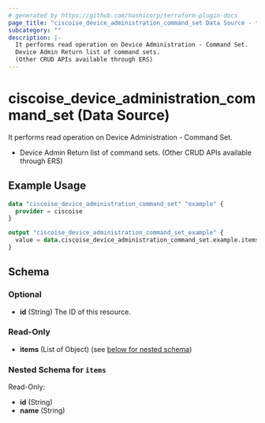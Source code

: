 ```yaml
---
# generated by https://github.com/hashicorp/terraform-plugin-docs
page_title: "ciscoise_device_administration_command_set Data Source - terraform-provider-ciscoise"
subcategory: ""
description: |-
  It performs read operation on Device Administration - Command Set.
  Device Admin Return list of command sets.
  (Other CRUD APIs available through ERS)
---
```


# ciscoise_device_administration_command_set (Data Source)

It performs read operation on Device Administration - Command Set.

- Device Admin Return list of command sets.
 (Other CRUD APIs available through ERS)

## Example Usage

```terraform
data "ciscoise_device_administration_command_set" "example" {
  provider = ciscoise
}

output "ciscoise_device_administration_command_set_example" {
  value = data.ciscoise_device_administration_command_set.example.items
}
```

<!-- schema generated by tfplugindocs -->
## Schema

### Optional

- **id** (String) The ID of this resource.

### Read-Only

- **items** (List of Object) (see [below for nested schema](#nestedatt--items))

<a id="nestedatt--items"></a>
### Nested Schema for `items`

Read-Only:

- **id** (String)
- **name** (String)


